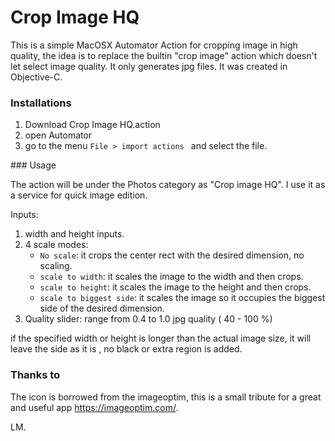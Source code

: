 # Crop Image HQ

This is a simple MacOSX Automator Action for cropping image in high quality,  the idea is to replace  the builtin "crop image" action which doesn't let select image quality.
It only generates jpg files.  It was created in Objective-C.


### Installations

1. Download  Crop Image HQ.action
2. open Automator
3. go to the menu ``File > import actions `` and select the file.


### Usage

The action will be under the Photos category as "Crop image HQ".  I use it as a service for quick image edition. 

Inputs:

1. width and height inputs.
2. 4 scale modes:
	* ``No scale``: it crops the center rect with the desired dimension, no scaling.
	* ``scale to width``:  it scales the image to the width and then crops.
	* ``scale to height``: it scales the image to the height and then crops.
 	* ``scale to biggest side``:  it scales the image so it occupies the biggest side of the desired dimension.
3. Quality slider:  range from 0.4 to 1.0  jpg quality ( 40 - 100 %)

if the specified width or height is longer than the actual image size, it will leave the side as it is , no black or extra region is added.



### Thanks to

The icon is borrowed from the imageoptim,  this is a small tribute for a great and useful app https://imageoptim.com/.

LM.



